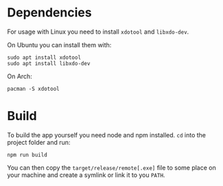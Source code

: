 # Dependencies

For usage with Linux you need to install `xdotool` and `libxdo-dev`.

On Ubuntu you can install them with:

```
sudo apt install xdotool
sudo apt install libxdo-dev
```

On Arch:

```
pacman -S xdotool
```

# Build

To build the app yourself you need node and npm installed.
`cd` into the project folder and run:

```
npm run build
```

You can then copy the `target/release/remote[.exe]` file to some
place on your machine and create a symlink or link it to you `PATH`.
